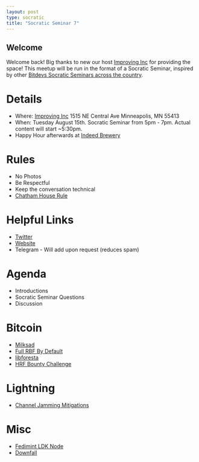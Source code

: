 ```yaml
---
layout: post
type: socratic
title: "Socratic Seminar 7"
---
```


## Welcome

Welcome back! Big thanks to new our host [Improving Inc](https://improving.com/) for providing the space!
This meetup will be run in the format of a Socratic Seminar, inspired by other [Bitdevs Socratic Seminars across the country](https://bitdevs.org/cities).

# Details
 - Where: [Improving Inc](https://www.google.com/maps/place/1515+NE+Central+Ave,+Minneapolis,+MN+55413/@45.0037797,-93.2469316,17z/data=!4m6!3m5!1s0x52b32d965c06ad57:0x277e62e6c3015129!8m2!3d45.0039428!4d-93.2456978!16s%2Fg%2F11bw3z3dw6) 1515 NE Central Ave Minneapolis, MN 55413
 - When: Tuesday August 15th. Socratic Seminar from 5pm - 7pm. Actual content will start ~5:30pm. 
 - Happy Hour afterwards at [Indeed Brewery](https://www.indeedbrewing.com/)

# Rules
 - No Photos
 - Be Respectful
 - Keep the conversation technical
 - [Chatham House Rule](https://www.facilitator.school/blog/chatham-house-rule)

# Helpful Links
 - [Twitter](https://twitter.com/BitcoinersMPLS)
 - [Website](https://bitdevsmpls.org)
 - Telegram - Will add upon request (reduces spam)

# Agenda
 - Introductions
 - Socratic Seminar Questions
 - Discussion

# Bitcoin
 - [Milksad](https://milksad.info/disclosure.html)
 - [Full RBF By Default](https://lists.linuxfoundation.org/pipermail/bitcoin-dev/2023-July/021823.html)
 - [libforesta](https://blog.dlsouza.lol/2023/07/07/libfloresta.html)
 - [HRF Bounty Challenge](https://twitter.com/gladstein/status/1684567095231778818)

# Lightning
 - [Channel Jamming Mitigations](https://lists.linuxfoundation.org/pipermail/bitcoin-dev/2023-July/021823.html)

# Misc
 - [Fedimint LDK Node](https://github.com/fedimint/fedimint/pull/2869)
 - [Downfall](https://www.wired.com/story/downfall-flaw-intel-chips/)